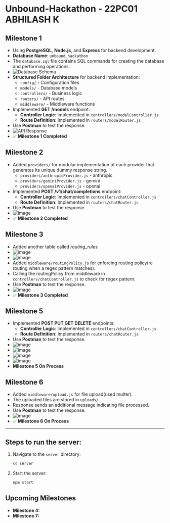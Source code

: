 # Unbound-Hackathon - 22PC01 ABHILASH K

## Milestone 1

- Using **PostgreSQL**, **Node.js**, and **Express** for backend development.
- **Database Name**: `unbound_hackathon`
- The `database.sql` file contains SQL commands for creating the database and performing operations.
- ![Database Schema](https://github.com/user-attachments/assets/1306b237-776d-4e83-a24e-0eef518d73db)
- **Structured Folder Architecture** for backend implementation:
  - `config/` - Configuration files
  - `models/` - Database models
  - `controllers/` - Business logic
  - `routers/` - API routes
  - `middleware/` - Middleware functions
- Implemented **GET /models** endpoint:
  - **Controller Logic**: Implemented in `controllers/modelController.js`
  - **Route Definition**: Implemented in `routers/modelRouter.js`
- Use **Postman** to test the response.
- ![API Response](https://github.com/user-attachments/assets/e4ef9e61-8e4a-4f9b-8d77-f06075788b90)
- ✅ **Milestone 1 Completed**

## Milestone 2

- Added `providers/` for modular implementation of each provider that generates its unique dummy response string.
    - `providers/anthropicProvider.js` - anthropic
    - `providers/geminiProvider.js` - gemini
    - `providers/openaiProvider.js` - openai
- Implemented **POST /v1/chat/completions** endpoint:
  - **Controller Logic**: Implemented in `controllers/chatController.js`
  - **Route Definition**: Implemented in `routers/chatRouter.js`
- Use **Postman** to test the response.
- ![image](https://github.com/user-attachments/assets/b18867ab-cc9e-463c-9a49-16ad4f8bc9b1)
- ✅ **Milestone 2 Completed**

## Milestone 3

- Added another table called *routing_rules*
- ![image](https://github.com/user-attachments/assets/bd4bcdb7-50a9-4d47-be03-451eaac50592)
- ![image](https://github.com/user-attachments/assets/dda120fb-669e-4cc9-9c28-34506423c6cd)
- Added `middleware/routingPolicy.js` for enforcing routing policy(re routing when a regex pattern matches).
- Calling the routingPolicy from middleware in `controllers/chatController.js` to check for regex pattern.
- Use **Postman** to test the response.
- ![image](https://github.com/user-attachments/assets/6e41088d-eee4-4eb0-af36-d4e179c7c35d)
- ✅ **Milestone 3 Completed**

## Milestone 5

- Implemented **POST PUT GET DELETE** endpoints:
  - **Controller Logic**: Implemented in `controllers/chatController.js`
  - **Route Definition**: Implemented in `routers/chatRouter.js`
- Use **Postman** to test the response.
- ![image](https://github.com/user-attachments/assets/bbd838d5-911f-4100-9f13-114125d7f909)
- ![image](https://github.com/user-attachments/assets/f5df4e0c-609c-42aa-8c8b-72de6c40aa79)
- ![image](https://github.com/user-attachments/assets/4ae4445f-36a1-4801-9bbd-9187320c0718)
- ![image](https://github.com/user-attachments/assets/8194018b-3408-4b74-b86a-728c97edab75)
- **Milestone 5 On Process**
  
## Milestone 6

- Added `middleware/upload.js` for file upload(used multer).
- The uploaded files are stored in `uploads/`.
- Response sends an additional message indicating file processed.
- Use **Postman** to test the response.
- ![image](https://github.com/user-attachments/assets/b129fb76-4292-41d7-ac28-d78673550c79)
- ✅ **Milestone 6 On Process**

---

## Steps to run the server:
  
1. Navigate to the `server` directory:
   ```sh
   cd server
   ```
2. Start the server:
   ```sh
   npm start
   ```

## Upcoming Milestones
- **Milestone 4:**
- **Milestone 7:**

